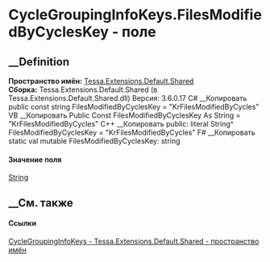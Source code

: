 # CycleGroupingInfoKeys.FilesModifiedByCyclesKey - поле
##  __Definition
 **Пространство имён:**
[Tessa.Extensions.Default.Shared](N_Tessa_Extensions_Default_Shared.htm)  
 **Сборка:** Tessa.Extensions.Default.Shared (в
Tessa.Extensions.Default.Shared.dll) Версия: 3.6.0.17
C# __Копировать
     public const string FilesModifiedByCyclesKey = "KrFilesModifiedByCycles"
VB __Копировать
     Public Const FilesModifiedByCyclesKey As String = "KrFilesModifiedByCycles"
C++ __Копировать
     public:
    literal String^ FilesModifiedByCyclesKey = "KrFilesModifiedByCycles"
F# __Копировать
     static val mutable FilesModifiedByCyclesKey: string
#### Значение поля
[String](https://learn.microsoft.com/dotnet/api/system.string)
##  __См. также
#### Ссылки
[CycleGroupingInfoKeys -
](T_Tessa_Extensions_Default_Shared_CycleGroupingInfoKeys.htm)
[Tessa.Extensions.Default.Shared - пространство
имён](N_Tessa_Extensions_Default_Shared.htm)
